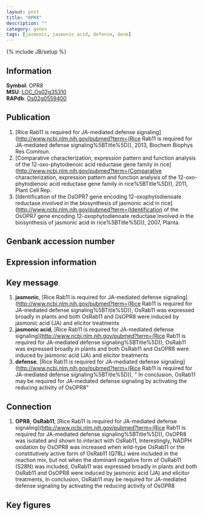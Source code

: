 ```yaml
---
layout: post
title: "OPR8"
description: ""
category: genes
tags: [jasmonic, jasmonic acid, defense, Gene]
---
```

{% include JB/setup %}

## Information
__Symbol__: OPR8  
__MSU__: [LOC_Os02g35310](http://rice.plantbiology.msu.edu/cgi-bin/ORF_infopage.cgi?orf=LOC_Os02g35310)  
__RAPdb__: [Os02g0559400](http://rapdb.dna.affrc.go.jp/viewer/gbrowse_details/irgsp1?name=Os02g0559400)  

## Publication
1. [Rice Rab11 is required for JA-mediated defense signaling](http://www.ncbi.nlm.nih.gov/pubmed?term=(Rice Rab11 is required for JA-mediated defense signaling%5BTitle%5D)), 2013, Biochem Biophys Res Commun.
2. [Comparative characterization, expression pattern and function analysis of the 12-oxo-phytodienoic acid reductase gene family in rice](http://www.ncbi.nlm.nih.gov/pubmed?term=(Comparative characterization, expression pattern and function analysis of the 12-oxo-phytodienoic acid reductase gene family in rice%5BTitle%5D)), 2011, Plant Cell Rep.
3. [Identification of the OsOPR7 gene encoding 12-oxophytodienoate reductase involved in the biosynthesis of jasmonic acid in rice](http://www.ncbi.nlm.nih.gov/pubmed?term=(Identification of the OsOPR7 gene encoding 12-oxophytodienoate reductase involved in the biosynthesis of jasmonic acid in rice%5BTitle%5D)), 2007, Planta.

## Genbank accession number

## Expression information

## Key message
1. __jasmonic__, [Rice Rab11 is required for JA-mediated defense signaling](http://www.ncbi.nlm.nih.gov/pubmed?term=(Rice Rab11 is required for JA-mediated defense signaling%5BTitle%5D)),  OsRab11 was expressed broadly in plants and both OsRab11 and OsOPR8 were induced by jasmonic acid (JA) and elicitor treatments
2. __jasmonic acid__, [Rice Rab11 is required for JA-mediated defense signaling](http://www.ncbi.nlm.nih.gov/pubmed?term=(Rice Rab11 is required for JA-mediated defense signaling%5BTitle%5D)),  OsRab11 was expressed broadly in plants and both OsRab11 and OsOPR8 were induced by jasmonic acid (JA) and elicitor treatments
3. __defense__, [Rice Rab11 is required for JA-mediated defense signaling](http://www.ncbi.nlm.nih.gov/pubmed?term=(Rice Rab11 is required for JA-mediated defense signaling%5BTitle%5D)), " In conclusion, OsRab11 may be required for JA-mediated defense signaling by activating the reducing activity of OsOPR8"

## Connection
1. __OPR8__, __OsRab11__, [Rice Rab11 is required for JA-mediated defense signaling](http://www.ncbi.nlm.nih.gov/pubmed?term=(Rice Rab11 is required for JA-mediated defense signaling%5BTitle%5D)),  OsOPR8 was isolated and shown to interact with OsRab11, Interestingly, NADPH oxidation by OsOPR8 was increased when wild-type OsRab11 or the constitutively active form of OsRab11 (Q78L) were included in the reaction mix, but not when the dominant negative form of OsRab11 (S28N) was included, OsRab11 was expressed broadly in plants and both OsRab11 and OsOPR8 were induced by jasmonic acid (JA) and elicitor treatments, In conclusion, OsRab11 may be required for JA-mediated defense signaling by activating the reducing activity of OsOPR8

## Key figures


